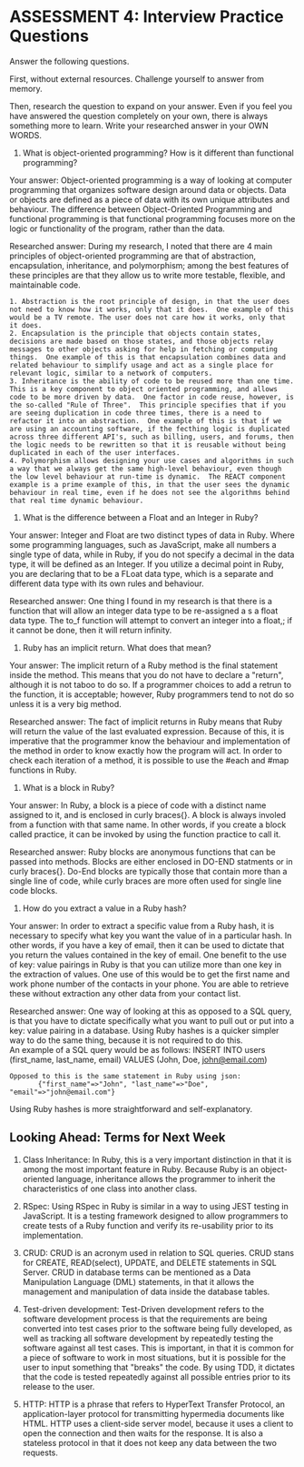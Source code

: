 # ASSESSMENT 4: Interview Practice Questions

Answer the following questions.

First, without external resources. Challenge yourself to answer from memory.

Then, research the question to expand on your answer. Even if you feel you have answered the question completely on your own, there is always something more to learn. Write your researched answer in your OWN WORDS.

1. What is object-oriented programming? How is it different than functional programming?

Your answer:  Object-oriented programming is a way of looking at computer programming that organizes software design around data or objects.  Data or objects are defined as a piece of data with its own unique attributes and behaviour.  The difference between Object-Oriented Programming and functional programming is that functional programming focuses more on the logic or functionality of the program, rather than the data.

Researched answer:  During my research, I noted that there are 4 main principles of object-oriented programming are that of abstraction, encapsulation, inheritance, and polymorphism; among the best features of these principles are that they allow us to write more testable, flexible, and maintainable code.

    1. Abstraction is the root principle of design, in that the user does not need to know how it works, only that it does.  One example of this would be a TV remote. The user does not care how it works, only that it does.
    2. Encapsulation is the principle that objects contain states, decisions are made based on those states, and those objects relay messages to other objects asking for help in fetching or computing things.  One example of this is that encapsulation combines data and related behaviour to simplify usage and act as a single place for relevant logic, similar to a network of computers.
    3. Inheritance is the ability of code to be reused more than one time.  This is a key component to object oriented programming, and allows code to be more driven by data.  One factor in code reuse, however, is the so-called "Rule of Three".  This principle specifies that if you are seeing duplication in code three times, there is a need to refactor it into an abstraction.  One example of this is that if we are using an accounting software, if the fecthing logic is duplicated across three different API's, such as billing, users, and forums, then the logic needs to be rewritten so that it is reusable without being duplicated in each of the user interfaces.
    4. Polymorphism allows designing your use cases and algorithms in such a way that we always get the same high-level behaviour, even though the low level behaviour at run-time is dynamic.  The REACT component example is a prime example of this, in that the user sees the dynamic behaviour in real time, even if he does not see the algorithms behind that real time dynamic behaviour. 

1. What is the difference between a Float and an Integer in Ruby?

Your answer:  Integer and Float are two distinct types of data in Ruby.  Where some programming languages, such as JavaScript, make all numbers a single type of data, while in Ruby, if you do not specify a decimal in the data type, it will be defined as an Integer.  If you utilize a decimal point in Ruby, you are declaring that to be a FLoat data type, which is a separate and different data type with its own rules and behaviour. 

Researched answer: One thing I found in my research is that there is a function that will allow an integer data type to be re-assigned a s a float data type.  The to_f function will attempt to convert an integer into a float,; if it cannot be done, then it will return infinity.

1. Ruby has an implicit return. What does that mean?

Your answer: The implicit return of a Ruby method is the final statement inside the method.  This means that you do not have to declare a "return", although it is not taboo to do so.  If a programmer choices to add a retrun to the function, it is acceptable; however, Ruby programmers tend to not do so unless it is a very big method.

Researched answer: The fact of implicit returns in Ruby means that Ruby will return the value of the last evaluated expression. Because of this, it is imperative that the programmer know the behaviour and implementation of the method in order to know exactly how the program will act.  In order to check each iteration of a method, it is possible to use the #each and #map functions in Ruby.

1. What is a block in Ruby?

Your answer:  In Ruby, a block is a piece of code with a distinct name assigned to it, and is enclosed in curly braces{}.  A block is always involed from a function with that same name.  In other words, if you create a block called practice, it can be invoked by using the function practice to call it.

Researched answer: Ruby blocks are anonymous functions that can be passed into methods.  Blocks are either enclosed in DO-END statments or in curly braces{}.  Do-End blocks are typically those that contain more than a single line of code, while curly braces are more often used for single line code blocks.

1. How do you extract a value in a Ruby hash?

Your answer: In order to extract a specific value from a Ruby hash, it is necessary to specify what key you want the value of in a particular hash.  In other words, if you have a key of email, then it can be used to dictate that you return the values contained in the key of email.  One benefit to the use of key: value pairings in Ruby is that you can utilize more than one key in the extraction of values.  One use of this would be to get the first name and work phone number of the contacts in your phone.  You are able to retrieve these without extraction any other data from your contact list.

Researched answer: One way of looking at this as opposed to a SQL query, is that you have to dictate specifically what you want to pull out or put into a key: value pairing in a database.  Using Ruby hashes is a quicker simpler way to do the same thing, because it is not required to do this.  
    An example of a SQL query would be as follows:
        INSERT INTO users (first_name, last_name, email) VALUES (John, Doe, john@email.com)

    Opposed to this is the same statement in Ruby using json:
           {"first_name"=>"John", "last_name"=>"Doe", "email"=>"john@email.com"}

Using Ruby hashes is more straightforward and self-explanatory.

 
## Looking Ahead: Terms for Next Week

1. Class Inheritance: In Ruby, this is a very important distinction in that it is among the most important feature in Ruby.  Because Ruby is an object-oriented language, inheritance allows the programmer to inherit the characteristics of one class into another class.

2. RSpec:  Using RSpec in Ruby is similar in a way to using JEST testing in JavaScript.  It is a testing framework designed to allow programmers to create tests of a Ruby function and verify its re-usability prior to its implementation.

3. CRUD: CRUD is an acronym used in relation to SQL queries.  CRUD stans for CREATE, READ(select), UPDATE, and DELETE statements in SQL Server.  CRUD in database terms can be mentioned as a Data Manipulation Language (DML) statements, in that it allows the management and manipulation of data inside the database tables.

4. Test-driven development:  Test-Driven development refers to the software development process is that the requirements are being converted into test cases prior to the software being fully developed, as well as tracking all software development by repeatedly testing the software against all test cases.  This is important, in that it is common for a piece of software to work in most situations, but it is possible for the user to input something that "breaks" the code.  By using TDD, it dictates that the code is tested repeatedly against all possible entries prior to its release to the user.

5. HTTP: HTTP is a phrase that refers to HyperText Transfer Protocol, an application-layer protocol for transmitting hypermedia documents like HTML.  HTTP uses a client-side server model, because it uses a client to open the connection and then waits for the response.  It is also a stateless protocol in that it does not keep any data between the two requests.
